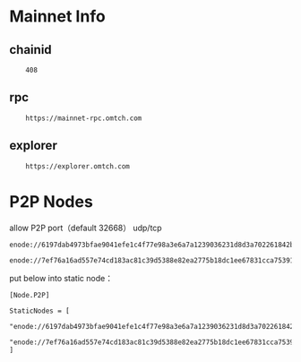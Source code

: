 # Mainnet Info

## chainid
```
    408
```
## rpc

```
    https://mainnet-rpc.omtch.com
```

## explorer
```
    https://explorer.omtch.com
```

# P2P Nodes

allow P2P port（default 32668） udp/tcp

```
enode://6197dab4973bfae9041efe1c4f77e98a3e6a7a1239036231d8d3a702261842b7b43b81b515d9c0382486c376c45b0f2d1acb6e8383d5187c422cd9a3d1533999@34.133.149.176:32668

enode://7ef76a16ad557e74cd183ac81c39d5388e82ea2775b18dc1ee67831cca75391bfea654ccb3edacfc608fa60ab5ed77c3a378383654a9ac3397db2839b384cc6c@34.92.28.33:32668
```


put below into static node：

```
[Node.P2P]

StaticNodes = [
    "enode://6197dab4973bfae9041efe1c4f77e98a3e6a7a1239036231d8d3a702261842b7b43b81b515d9c0382486c376c45b0f2d1acb6e8383d5187c422cd9a3d1533999@34.133.149.176:32668",
    "enode://7ef76a16ad557e74cd183ac81c39d5388e82ea2775b18dc1ee67831cca75391bfea654ccb3edacfc608fa60ab5ed77c3a378383654a9ac3397db2839b384cc6c@34.92.28.33:32668"
]
```